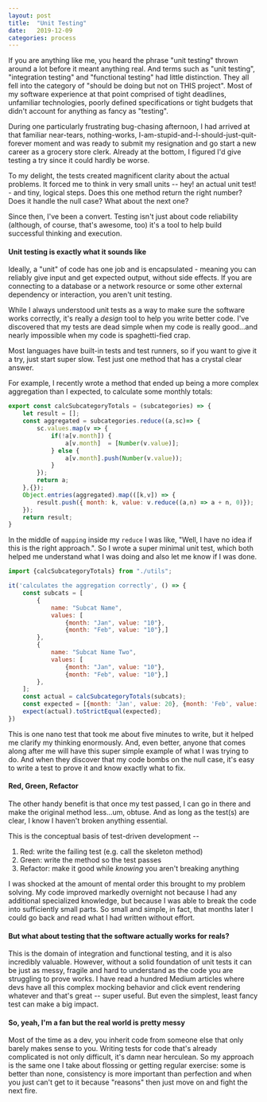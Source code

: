 ```yaml
---
layout: post
title:  "Unit Testing"
date:   2019-12-09
categories: process
---
```

If you are anything like me, you heard the phrase "unit testing" thrown around a lot before it meant anything real. And terms such as "unit testing", "integration testing" and "functional testing" had little distinction. They all fell into the category of "should be doing but not on THIS project". Most of my software experience at that point comprised of tight deadlines, unfamiliar technologies, poorly defined specifications or tight budgets that didn't account for anything as fancy as "testing".

During one particularly frustrating bug-chasing afternoon, I had arrived at that familiar near-tears, nothing-works, I-am-stupid-and-I-should-just-quit-forever moment and was ready to submit my resignation and go start a new career as a grocery store clerk. Already at the bottom, I figured I'd give testing a try since it could hardly be worse.

To my delight, the tests created magnificent clarity about the actual problems. It forced me to think in very small units -- hey! an actual unit test! - and tiny, logical steps. Does this one method return the right number? Does it handle the null case? What about the next one?

Since then, I've been a convert. Testing isn't just about code reliability (although, of course, that's awesome, too) it's a tool to help build successful thinking and execution.

#### Unit testing is exactly what it sounds like
Ideally, a "unit" of code has one job and is encapsulated - meaning you can reliably give input and get expected output, without side effects. If you are connecting to a database or a network resource or some other external dependency or interaction, you aren't unit testing. 

While I always understood unit tests as a way to make sure the software works correctly, it's really a *design* tool to help you write better code. I've discovered that my tests are dead simple when my code is really good...and nearly impossible when my code is spaghetti-fied crap.

Most languages have built-in tests and test runners, so if you want to give it a try, just start super slow. Test just one method that has a crystal clear answer. 

For example, I recently wrote a method that ended up being a more complex aggregation than I expected, to calculate some monthly totals:

```javascript
export const calcSubcategoryTotals = (subcategories) => {
    let result = [];
    const aggregated = subcategories.reduce((a,sc)=> {
        sc.values.map(v => {
            if(!a[v.month]) {
                a[v.month]  = [Number(v.value)];
            } else {
                a[v.month].push(Number(v.value));
            }
        });
        return a;
    },{});
    Object.entries(aggregated).map(([k,v]) => {
        result.push({ month: k, value: v.reduce((a,n) => a + n, 0)});
    });
    return result;
}
```

In the middle of `mapping` inside my `reduce` I was like, "Well, I have no idea if this is the right approach.". So I wrote a super minimal unit test, which both helped me understand what I was doing and also let me know if I was done.

```javascript
import {calcSubcategoryTotals} from "./utils";

it('calculates the aggregation correctly', () => {
    const subcats = [
        {
            name: "Subcat Name",
            values: [
                {month: "Jan", value: "10"},
                {month: "Feb", value: "10"},]
        },
        {
            name: "Subcat Name Two",
            values: [
                {month: "Jan", value: "10"},
                {month: "Feb", value: "10"},]
        },
    ];
    const actual = calcSubcategoryTotals(subcats);
    const expected = [{month: 'Jan', value: 20}, {month: 'Feb', value: 20}];
    expect(actual).toStrictEqual(expected);
})
```

This is one nano test that took me about five minutes to write, but it helped me clarify my thinking enormously. And, even better, anyone that comes along after me will have this super simple example of what I was trying to do. And when they discover that my code bombs on the null case, it's easy to write a test to prove it and know exactly what to fix.

#### Red, Green, Refactor
The other handy benefit is that once my test passed, I can go in there and make the original method less...um, obtuse. And as long as the test(s) are clear, I know I haven't broken anything essential.

This is the conceptual basis of test-driven development -- 
1. Red: write the failing test (e.g. call the skeleton method)
1. Green: write the method so the test passes
1. Refactor: make it good while _knowing_ you aren't breaking anything

I was shocked at the amount of mental order this brought to my problem solving. My code improved markedly overnight not because I had any additional specialized knowledge, but because I was able to break the code into sufficiently small parts. So small and simple, in fact, that months later I could go back and read what I had written without effort.

#### But what about testing that the software actually works for reals?
This is the domain of integration and functional testing, and it is also incredibly valuable. However, without a solid foundation of unit tests it can be just as messy, fragile and hard to understand as the code you are struggling to prove works. I have read a hundred Medium articles where devs have all this complex mocking behavior and click event rendering whatever and that's great -- super useful. But even the simplest, least fancy test can make a big impact.

#### So, yeah, I'm a fan but the real world is pretty messy

Most of the time as a dev, you inherit code from someone else that only barely makes sense to you. Writing tests for code that's already complicated is not only difficult, it's damn near herculean. So my approach is the same one I take about flossing or getting regular exercise: some is better than none, consistency is more important than perfection and when you just can't get to it because "reasons" then just move on and fight the next fire.

